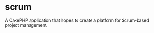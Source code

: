 scrum
=====

A CakePHP application that hopes to create a platform for Scrum-based project management.
